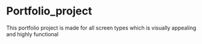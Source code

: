 # Portfolio_project
This portfolio project is made for all screen types  which is visually appealing and highly functional
